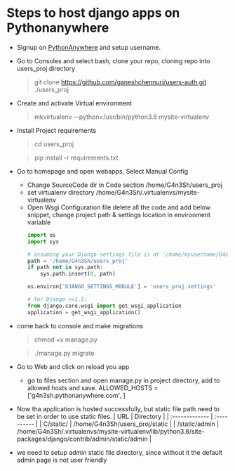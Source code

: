 # Steps to host django apps on Pythonanywhere

- Signup on [PythonAnywhere](https://www.pythonanywhere.com/) and setup username.
- Go to Consoles and select bash, clone your repo, cloning repo into users_proj directory

    > git clone https://github.com/ganeshchennuri/users-auth.git ./users_proj

- Create and activate Virtual environment
    > mkvirtualenv --python=/usr/bin/python3.8 mysite-virtualenv

- Install Project requirements
    > cd users_proj

    > pip install -r requirements.txt

- Go to homepage and open webapps, Select Manual Config
    - Change SourceCode dir in Code section
        /home/G4n3Sh/users_proj
    - set virtualenv directory
        /home/G4n3Sh/.virtualenvs/mysite-virtualenv
    - Open Wsgi Configuration file delete all the code and add below snippet, change project path & settings location in environment variable
        ```python
        import os
        import sys

        # assuming your Django settings file is at '/home/myusername/G4n3Sh/settings.py'
        path = '/home/G4n3Sh/users_proj'
        if path not in sys.path:
            sys.path.insert(0, path)

        os.environ['DJANGO_SETTINGS_MODULE'] = 'users_proj.settings'

        # for Django >=1.5:
        from django.core.wsgi import get_wsgi_application
        application = get_wsgi_application()
        ```
- come back to console and make migrations
    > chmod +x manage.py

    > ./manage.py migrate

- Go to Web and click on reload you app
    - go to files section and open manage.py in project directory, add to allowed hosts and save.
        ALLOWED_HOSTS = ['g4n3sh.pythonanywhere.com', ]
- Now tha application is hosted successfully, but static file path need to be set in order to use static files.
    | URL            | Directory    |
    | :------------- | :---------- |
    |  C/static/ | /home/G4n3Sh/users_proj/static   |
    | /static/admin   | /home/G4n3Sh/.virtualenvs/mysite-virtualenv/lib/python3.8/site-packages/django/contrib/admin/static/admin |

- we need to setup admin static file directory, since without it the default admin page is not user friendly 		 
    		 

